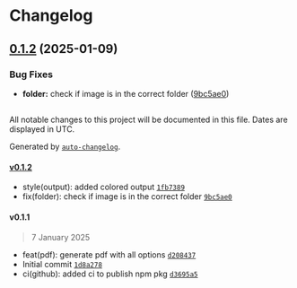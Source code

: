 # Changelog

## [0.1.2](https://github.com/pietro2356/mangacraftpdf/compare/v0.1.1...v0.1.2) (2025-01-09)


### Bug Fixes

* **folder:** check if image is in the correct folder ([9bc5ae0](https://github.com/pietro2356/mangacraftpdf/commit/9bc5ae00058f3ce63079f51ac98553a62c27b24c))

##

All notable changes to this project will be documented in this file. Dates are displayed in UTC.

Generated by [`auto-changelog`](https://github.com/CookPete/auto-changelog).

#### [v0.1.2](https://github.com/pietro2356/mangacraftpdf/compare/v0.1.1...v0.1.2)

- style(output): added colored output [`1fb7389`](https://github.com/pietro2356/mangacraftpdf/commit/1fb7389b772e643e00094e858539f64bc8a90ec7)
- fix(folder): check if image is in the correct folder [`9bc5ae0`](https://github.com/pietro2356/mangacraftpdf/commit/9bc5ae00058f3ce63079f51ac98553a62c27b24c)

#### v0.1.1

> 7 January 2025

- feat(pdf): generate pdf with all options [`d208437`](https://github.com/pietro2356/mangacraftpdf/commit/d208437a93fefedfad58346ec07682fec9ce2ffb)
- Initial commit [`1d8a278`](https://github.com/pietro2356/mangacraftpdf/commit/1d8a278a5d0910e9e1b5a63981367c73bfbbc033)
- ci(github): added ci to publish npm pkg [`d3695a5`](https://github.com/pietro2356/mangacraftpdf/commit/d3695a511acb8a0da8c87f27e7d7a76b8dd116fc)
